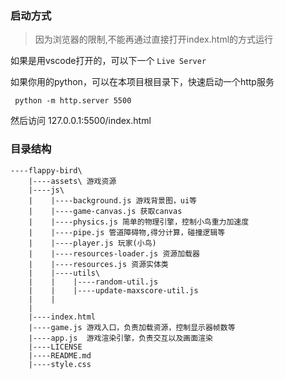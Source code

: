### 启动方式

> 因为浏览器的限制,不能再通过直接打开index.html的方式运行


如果是用vscode打开的，可以下一个 `Live Server`

如果你用的python，可以在本项目根目录下，快速启动一个http服务
```
 python -m http.server 5500
```

然后访问 <a>127.0.0.1:5500/index.html</a>

### 目录结构

```
----flappy-bird\
    |----assets\ 游戏资源
    |----js\
    |    |----background.js 游戏背景图，ui等
    |    |----game-canvas.js 获取canvas
    |    |----physics.js 简单的物理引擎，控制小鸟重力加速度
    |    |----pipe.js 管道障碍物,得分计算，碰撞逻辑等
    |    |----player.js 玩家(小鸟)
    |    |----resources-loader.js 资源加载器
    |    |----resources.js 资源实体类
    |    |----utils\
    |    |    |----random-util.js
    |    |    |----update-maxscore-util.js
    |    |
    |
    |----index.html
    |----game.js 游戏入口，负责加载资源，控制显示器帧数等
    |----app.js  游戏渲染引擎，负责交互以及画面渲染
    |----LICENSE
    |----README.md
    |----style.css
```
